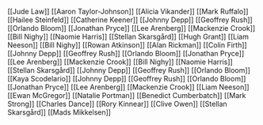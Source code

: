 [[Jude Law]]
[[Aaron Taylor-Johnson]]
[[Alicia Vikander]]
[[Mark Ruffalo]]
[[Hailee Steinfeld]]
[[Catherine Keener]]
[[Johnny Depp]]
[[Geoffrey Rush]]
[[Orlando Bloom]]
[[Jonathan Pryce]]
[[Lee Arenberg]]
[[Mackenzie Crook]]
[[Bill Nighy]]
[[Naomie Harris]]
[[Stellan Skarsgård]]
[[Hugh Grant]]
[[Liam Neeson]]
[[Bill Nighy]]
[[Rowan Atkinson]]
[[Alan Rickman]]
[[Colin Firth]]
[[Johnny Depp]]
[[Geoffrey Rush]]
[[Orlando Bloom]]
[[Jonathan Pryce]]
[[Lee Arenberg]]
[[Mackenzie Crook]]
[[Bill Nighy]]
[[Naomie Harris]]
[[Stellan Skarsgård]]
[[Johnny Depp]]
[[Geoffrey Rush]]
[[Orlando Bloom]]
[[Kaya Scodelario]]
[[Johnny Depp]]
[[Geoffrey Rush]]
[[Orlando Bloom]]
[[Jonathan Pryce]]
[[Lee Arenberg]]
[[Mackenzie Crook]]
[[Liam Neeson]]
[[Ewan McGregor]]
[[Natalie Portman]]
[[Benedict Cumberbatch]]
[[Mark Strong]]
[[Charles Dance]]
[[Rory Kinnear]]
[[Clive Owen]]
[[Stellan Skarsgård]]
[[Mads Mikkelsen]]

